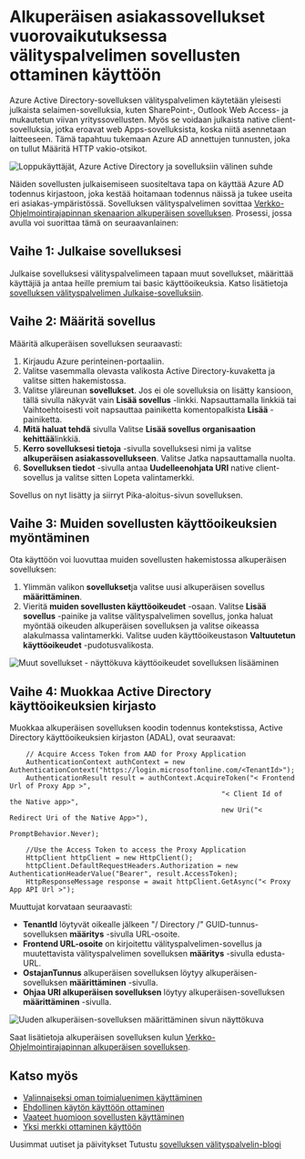 <properties
    pageTitle="Alkuperäisen asiakassovellukset välityspalvelimen sovellusten julkaisemisen ottaminen käyttöön | Microsoft Azure"
    description="Kerrotaan, miten voit pitää yhteyttä Azure AD sovelluksen välityspalvelimen yhdistimen paikallisen sovelluksia etäkäyttöä alkuperäisen asiakassovellukset ottaminen käyttöön."
    services="active-directory"
    documentationCenter=""
    authors="kgremban"
    manager="femila"
    editor=""/>

<tags
    ms.service="active-directory"
    ms.workload="identity"
    ms.tgt_pltfrm="na"
    ms.devlang="na"
    ms.topic="article"
    ms.date="06/22/2016"
    ms.author="kgremban"/>

# <a name="how-to-enable-native-client-apps-to-interact-with-proxy-applications"></a>Alkuperäisen asiakassovellukset vuorovaikutuksessa välityspalvelimen sovellusten ottaminen käyttöön

Azure Active Directory-sovelluksen välityspalvelimen käytetään yleisesti julkaista selaimen-sovelluksia, kuten SharePoint-, Outlook Web Access- ja mukautetun viivan yrityssovellusten. Myös se voidaan julkaista native client-sovelluksia, jotka eroavat web Apps-sovelluksista, koska niitä asennetaan laitteeseen. Tämä tapahtuu tukemaan Azure AD annettujen tunnusten, joka on tullut Määritä HTTP vakio-otsikot.

![Loppukäyttäjät, Azure Active Directory ja sovelluksiin välinen suhde](./media/active-directory-application-proxy-native-client/richclientflow.png)

Näiden sovellusten julkaisemiseen suositeltava tapa on käyttää Azure AD todennus kirjastoon, joka kestää hoitamaan todennus näissä ja tukee useita eri asiakas-ympäristössä. Sovelluksen välityspalvelimen sovittaa [Verkko-Ohjelmointirajapinnan skenaarion alkuperäisen sovelluksen](active-directory-authentication-scenarios.md#native-application-to-web-api). Prosessi, jossa avulla voi suorittaa tämä on seuraavanlainen:

## <a name="step-1-publish-your-application"></a>Vaihe 1: Julkaise sovelluksesi

Julkaise sovelluksesi välityspalvelimeen tapaan muut sovellukset, määrittää käyttäjiä ja antaa heille premium tai basic käyttöoikeuksia. Katso lisätietoja [sovelluksen välityspalvelimen Julkaise-sovelluksiin](active-directory-application-proxy-publish.md).

## <a name="step-2-configure-your-application"></a>Vaihe 2: Määritä sovellus

Määritä alkuperäisen sovelluksen seuraavasti:

1. Kirjaudu Azure perinteinen-portaaliin.
2. Valitse vasemmalla olevasta valikosta Active Directory-kuvaketta ja valitse sitten hakemistossa.
3. Valitse yläreunan **sovellukset**. Jos ei ole sovelluksia on lisätty kansioon, tällä sivulla näkyvät vain **Lisää sovellus** -linkki. Napsauttamalla linkkiä tai Vaihtoehtoisesti voit napsauttaa painiketta komentopalkista **Lisää** -painiketta.
4. **Mitä haluat tehdä** sivulla Valitse **Lisää sovellus organisaation kehittää**linkkiä.
5. **Kerro sovelluksesi tietoja** -sivulla sovelluksesi nimi ja valitse **alkuperäisen asiakassovellukseen**. Valitse Jatka napsauttamalla nuolta.
6. **Sovelluksen tiedot** -sivulla antaa **Uudelleenohjata URI** native client-sovellus ja valitse sitten Lopeta valintamerkki.

Sovellus on nyt lisätty ja siirryt Pika-aloitus-sivun sovelluksen.

## <a name="step-3-grant-access-to-other-applications"></a>Vaihe 3: Muiden sovellusten käyttöoikeuksien myöntäminen

Ota käyttöön voi luovuttaa muiden sovellusten hakemistossa alkuperäisen sovelluksen:

1. Ylimmän valikon **sovellukset**ja valitse uusi alkuperäisen sovellus **määrittäminen**.
2. Vieritä **muiden sovellusten käyttöoikeudet** -osaan. Valitse **Lisää sovellus** -painike ja valitse välityspalvelimen sovellus, jonka haluat myöntää oikeuden alkuperäisen sovelluksen ja valitse oikeassa alakulmassa valintamerkki. Valitse uuden käyttöoikeustason **Valtuutetun käyttöoikeudet** -pudotusvalikosta.

![Muut sovellukset - näyttökuva käyttöoikeudet sovelluksen lisääminen](./media/active-directory-application-proxy-native-client/delegate_native_app.png)

## <a name="step-4-edit-the-active-directory-authentication-library"></a>Vaihe 4: Muokkaa Active Directory käyttöoikeuksien kirjasto

Muokkaa alkuperäisen sovelluksen koodin todennus kontekstissa, Active Directory käyttöoikeuksien kirjaston (ADAL), ovat seuraavat:

        // Acquire Access Token from AAD for Proxy Application
        AuthenticationContext authContext = new AuthenticationContext("https://login.microsoftonline.com/<TenantId>");
        AuthenticationResult result = authContext.AcquireToken("< Frontend Url of Proxy App >",
                                                        "< Client Id of the Native app>",
                                                        new Uri("< Redirect Uri of the Native App>"),
                                                        PromptBehavior.Never);

        //Use the Access Token to access the Proxy Application
        HttpClient httpClient = new HttpClient();
        httpClient.DefaultRequestHeaders.Authorization = new AuthenticationHeaderValue("Bearer", result.AccessToken);
        HttpResponseMessage response = await httpClient.GetAsync("< Proxy App API Url >");

Muuttujat korvataan seuraavasti:

- **TenantId** löytyvät oikealle jälkeen "/ Directory /" GUID-tunnus-sovelluksen **määritys** -sivulla URL-osoite.
- **Frontend URL-osoite** on kirjoitettu välityspalvelimen-sovellus ja muutettavista välityspalvelimen sovelluksen **määritys** -sivulla edusta-URL.
- **OstajanTunnus** alkuperäisen sovelluksen löytyy alkuperäisen-sovelluksen **määrittäminen** -sivulla.
- **Ohjaa URI alkuperäisen sovelluksen** löytyy alkuperäisen-sovelluksen **määrittäminen** -sivulla.

![Uuden alkuperäisen-sovelluksen määrittäminen sivun näyttökuva](./media/active-directory-application-proxy-native-client/new_native_app.png)

Saat lisätietoja alkuperäisen sovelluksen kulun [Verkko-Ohjelmointirajapinnan alkuperäisen sovelluksen](active-directory-authentication-scenarios.md#native-application-to-web-api).


## <a name="see-also"></a>Katso myös

- [Valinnaiseksi oman toimialuenimen käyttäminen](active-directory-application-proxy-custom-domains.md)
- [Ehdollinen käytön käyttöön ottaminen](active-directory-application-proxy-conditional-access.md)
- [Vaateet huomioon sovellusten käyttäminen](active-directory-application-proxy-claims-aware-apps.md)
- [Yksi merkki ottaminen käyttöön](active-directory-application-proxy-sso-using-kcd.md)

Uusimmat uutiset ja päivitykset Tutustu [sovelluksen välityspalvelin-blogi](http://blogs.technet.com/b/applicationproxyblog/)
